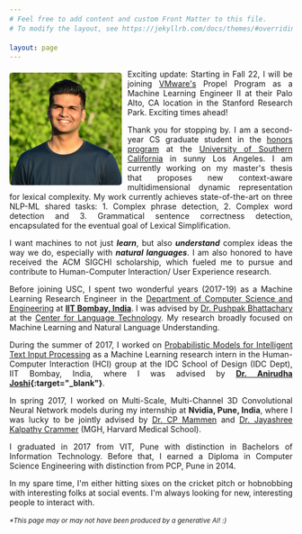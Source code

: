 ```yaml
---
# Feel free to add content and custom Front Matter to this file.
# To modify the layout, see https://jekyllrb.com/docs/themes/#overriding-theme-defaults

layout: page
---
```



<style>

.container {
  position: relative;
  display: inline-block;
  float: left;

  margin-right: 10px;
  margin-bottom: -10px;
/*  margin-left: 13px;*/
/*  margin-top: 1px;*/
}

.image {
  height: auto;
  margin-top: 6px; 
/*  margin-right: 7px; */
  margin-bottom: 7px;  
  height: 200px; 
/*  border: 5px; */
  border-radius: 5px;
}

.overlay {
  position: absolute;
  top: 0;
  bottom: 0;
  left: 0;
  right: 0;
  height: 100%;
  opacity: 0;
  transition: .5s ease;
}

.container:hover .overlay {
  opacity: 1;
}

body
{
  text-align: justify;
}

</style>


<div class="container">

  <img src="image2.jpg" alt="Nikhil Wani" class="image">

  <div class="overlay">

    <img src="image3.jpg" alt="Asli Nikhil Wani" class="image">

  </div> 

</div>

<!---
Update: I'm on the job market! I'm happy to explore areas other than my expertise :) Please feel free to reach me at nwani@usc.edu!
I'll be starting as a Member of Technical Staff III (Machine Learning Engineer)
-->

Exciting update: Starting in Fall 22, I will be joining [VMware's](https://www.vmware.com/) Propel Program as a Machine Learning Engineer II at their Palo Alto, CA location in the Stanford Research Park. Exciting times ahead!

Thank you for stopping by. I am a second-year CS graduate student in the [honors program](https://www.cs.usc.edu/academic-programs/masters/cs_ms_honors/) at the [University of Southern California](https://www.usc.edu/) in sunny Los Angeles. I am currently working on my master's thesis that proposes new context-aware multidimensional dynamic representation for lexical complexity. My work currently achieves state-of-the-art on three NLP-ML shared tasks: 1. Complex phrase detection, 2. Complex word detection and 3. Grammatical sentence correctness detection, encapsulated for the eventual goal of Lexical Simplification.    

I want machines to not just ***learn***, but also ***understand*** complex ideas the way we do, especially with ***natural languages***.  I am also honored to have received the ACM SIGCHI scholarship, which fueled me to pursue and contribute to Human-Computer Interaction/ User Experience research.

Before joining USC, I spent two wonderful years (2017-19) as a Machine Learning Research Engineer in the [Department of Computer Science and Engineering](https://www.cse.iitb.ac.in/) at **[IIT Bombay, India](https://www.iitb.ac.in/)**. I was advised by [Dr. Pushpak Bhattachary](https://www.cse.iitb.ac.in/~pb/) at the [Center for Language Technology](http://www.cfilt.iitb.ac.in/). My research broadly focused on Machine Learning and Natural Language Understanding. 

During the summer of 2017, I worked on [Probabilistic Models for Intelligent Text Input Processing]() as a Machine Learning research intern in the Human-Computer Interaction (HCI) group at the IDC School of Design (IDC Dept), IIT Bombay, India, where I was advised by **[Dr. Anirudha Joshi](http://www.idc.iitb.ac.in/~anirudha/){:target="_blank"}**.

In spring 2017, I worked on Multi-Scale, Multi-Channel 3D Convolutional Neural Network models during my internship at **Nvidia, Pune, India**, where I was lucky to be jointly advised by [Dr. CP Mammen](https://in.linkedin.com/in/cp-mammen-7690735) and [Dr. Jayashree Kalpathy Crammer](https://connects.catalyst.harvard.edu/Profiles/display/Person/102986) (MGH, Harvard Medical School).


I graduated in 2017 from VIT, Pune with distinction in Bachelors of Information Technology. Before that, I earned a Diploma in Computer Science Engineering with distinction from PCP, Pune in 2014.


In my spare time, I'm either hitting sixes on the cricket pitch or hobnobbing with interesting folks at social events. I'm always looking for new, interesting people to interact with.

<small><em>*This page may or may not have been produced by a generative AI! :)</em></small>



